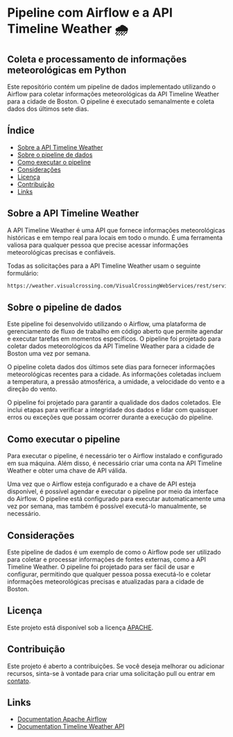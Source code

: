 # Pipeline com Airflow e a API Timeline Weather 🌧️

## Coleta e processamento de informações meteorológicas em Python


Este repositório contém um pipeline de dados implementado utilizando o Airflow para coletar informações meteorológicas da API Timeline Weather para a cidade de Boston. O pipeline é executado semanalmente e coleta dados dos últimos sete dias.

## Índice

- [Sobre a API Timeline Weather](#sobre-a-api-timeline-weather)
- [Sobre o pipeline de dados](#sobre-o-pipeline-de-dados)
- [Como executar o pipeline](#como-executar-o-pipeline)
- [Considerações](#considerações)
- [Licença](#licença)
- [Contribuição](#contribuição)
- [Links](#links)


## Sobre a API Timeline Weather

A API Timeline Weather é uma API que fornece informações meteorológicas históricas e em tempo real para locais em todo o mundo. É uma ferramenta valiosa para qualquer pessoa que precise acessar informações meteorológicas precisas e confiáveis.

Todas as solicitações para a API Timeline Weather usam o seguinte formulário:

```bash
https://weather.visualcrossing.com/VisualCrossingWebServices/rest/services/timeline/[location]/[date1]/[date2]?key=YOUR_API_KEY
```

## Sobre o pipeline de dados

Este pipeline foi desenvolvido utilizando o Airflow, uma plataforma de gerenciamento de fluxo de trabalho em código aberto que permite agendar e executar tarefas em momentos específicos. O pipeline foi projetado para coletar dados meteorológicos da API Timeline Weather para a cidade de Boston uma vez por semana.

O pipeline coleta dados dos últimos sete dias para fornecer informações meteorológicas recentes para a cidade. As informações coletadas incluem a temperatura, a pressão atmosférica, a umidade, a velocidade do vento e a direção do vento.

O pipeline foi projetado para garantir a qualidade dos dados coletados. Ele inclui etapas para verificar a integridade dos dados e lidar com quaisquer erros ou exceções que possam ocorrer durante a execução do pipeline.

## Como executar o pipeline

Para executar o pipeline, é necessário ter o Airflow instalado e configurado em sua máquina. Além disso, é necessário criar uma conta na API Timeline Weather e obter uma chave de API válida.

Uma vez que o Airflow esteja configurado e a chave de API esteja disponível, é possível agendar e executar o pipeline por meio da interface do Airflow. O pipeline está configurado para executar automaticamente uma vez por semana, mas também é possível executá-lo manualmente, se necessário.

## Considerações

Este pipeline de dados é um exemplo de como o Airflow pode ser utilizado para coletar e processar informações de fontes externas, como a API Timeline Weather. O pipeline foi projetado para ser fácil de usar e configurar, permitindo que qualquer pessoa possa executá-lo e coletar informações meteorológicas precisas e atualizadas para a cidade de Boston.

## Licença

Este projeto está disponível sob a licença [APACHE](https://www.apache.org/licenses/LICENSE-2.0).

## Contribuição

Este projeto é aberto a contribuições. Se você deseja melhorar ou adicionar recursos, sinta-se à vontade para criar uma solicitação pull ou entrar em [contato](https://www.linkedin.com/in/nayyarabernardo).

## Links

- [Documentation Apache Airflow](https://airflow.apache.org/docs/stable/)
- [Documentation Timeline Weather API ](https://www.visualcrossing.com/resources/documentation/weather-api/timeline-weather-api/)
